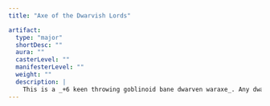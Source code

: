 ```yaml
---
title: "Axe of the Dwarvish Lords"

artifact:
  type: "major"
  shortDesc: ""
  aura: ""
  casterLevel: ""
  manifesterLevel: ""
  weight: ""
  description: |
    This is a _+6 keen throwing goblinoid bane dwarven waraxe_. Any dwarf who holds it doubles the range of his or her darkvision. Any nondwarf who grasps the _Axe_ takes 2 points of temporary Charisma damage; these points cannot be healed or restored in any way while the _Axe_ is held. The current owner of the _Axe_ gains a +10 bonus on Craft (armorsmithing, blacksmithing, gemcutting, stonemasonry, and weaponsmithing) checks. The wielder of the _Axe_ can summon an elder earth elemental (as _summon monster IX_; duration 20 rounds) once per week.
---
```

